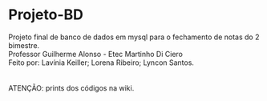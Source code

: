 # Projeto-BD
Projeto final de banco de dados em mysql para o fechamento de notas do 2 bimestre.<br>
Professor Guilherme Alonso - Etec Martinho Di Ciero<br>
Feito por: Lavínia Keiller; Lorena Ribeiro; Lyncon Santos.<br>
<br>
<br>
ATENÇÃO: prints dos códigos na wiki.

